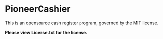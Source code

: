 # PioneerCashier
This is an opensource cash register program, governed by the MIT license.

**Please view License.txt for the license.**
